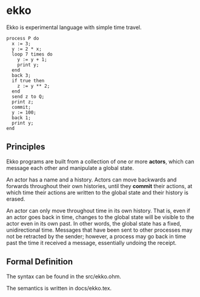 # ekko

Ekko is experimental language with simple time travel.

```
process P do
  x := 3;
  y := 2 * x;
  loop 7 times do
    y := y + 1;
    print y;
  end
  back 3;
  if true then
    z := y ** 2;
  end
  send z to Q;
  print z;
  commit;
  y := 100;
  back 1;
  print y;
end
```

## Principles

Ekko programs are built from a collection of one or more **actors**, which can message each other and manipulate a global state.

An actor has a name and a history. Actors can move backwards and forwards throughout their own histories, until they **commit** their actions, at which time their actions are written to the global state and their history is erased.

An actor can only move throughout time in its own history. That is, even if an actor goes back in time, changes to the global state will be visible to the actor even in its own past. In other words, the global state has a fixed, unidirectional time. Messages that have been sent to other processes may not be retracted by the sender; however, a process may go back in time past the time it received a message, essentially undoing the receipt.

## Formal Definition

The syntax can be found in the src/ekko.ohm.

The semantics is written in docs/ekko.tex.
